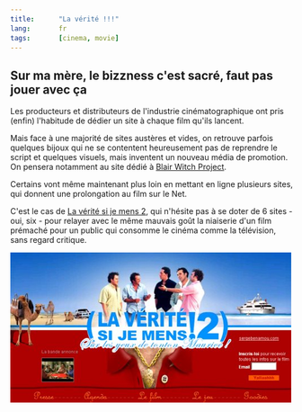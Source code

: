 ```yaml
---
title:      "La vérité !!!"
lang:       fr
tags:       [cinema, movie]
---
```


## Sur ma mère, le bizzness c'est sacré, faut pas jouer avec ça

Les producteurs et distributeurs de l'industrie cinématographique ont pris (enfin) l'habitude de dédier un site à chaque film qu'ils lancent.

Mais face à une majorité de sites austères et vides, on retrouve parfois quelques bijoux qui ne se contentent heureusement pas de reprendre le script et quelques visuels, mais inventent un nouveau média de promotion. On pensera notamment au site dédié à [Blair Witch Project](http://www.blairwitch.com/).

Certains vont même maintenant plus loin en mettant en ligne plusieurs sites, qui donnent une prolongation au film sur le Net.

C'est le cas de [La vérité si je mens 2](http://www.laverite-lefilm.com/), qui n'hésite pas à se doter de 6 sites - oui, six - pour relayer avec le même mauvais goût la niaiserie d'un film prémaché pour un public qui consomme le cinéma comme la télévision, sans regard critique.

![](art26-1.jpg "image 500 x 267")
